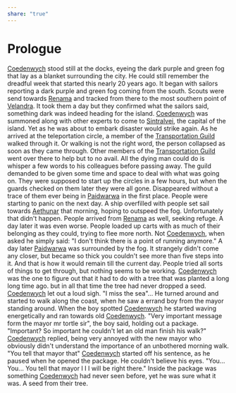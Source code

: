```yaml
---
share: "true"
---
```


# Prologue
[Coedenwych](./Coedenwych.md) stood still at the docks, eyeing the dark purple and green fog that lay as a blanket surrounding the city. He could still remember the dreadful week that started this nearly 20 years ago. 
It began with sailors reporting a dark purple and green fog coming from the south. Scouts were send towards [Renama](./Renama.md) and tracked from there to the most southern point of [Velandra](./Velandra.md). It took them a day but they confirmed what the sailors said, something dark was indeed heading for the island. [Coedenwych](./Coedenwych.md) was summoned along with other experts to come to [Sintralvei](./Sintralvei.md), the capital of the island. Yet as he was about to embark disaster would strike again. 
As he arrived at the teleportation circle, a member of the [Transportation Guild](./Transportation%20Guild.md) walked through it. Or walking is not the right word, the person collapsed as soon as they came through. Other members of the [Transportation Guild](./Transportation%20Guild.md) went over there to help but to no avail. All the dying man could do is whisper a few words to his colleagues before passing away. The guild demanded to be given some time and space to deal with what was going on. They were supposed to start up the circles in a few hours, but when the guards checked on them later they were all gone. Disappeared without a trace of them ever being in [Paidwarwa](./Paidwarwa.md) in the first place. 
People were starting to panic on the next day. A ship overfilled with people set sail towards [Aethunar](./Aethunar.md) that morning, hoping to outspeed the fog. Unfortunately that didn't happen. People arrived from [Renama](./Renama.md) as well, seeking refuge. A day later it was even worse. People loaded up carts with as much of their belonging as they could, trying to flee more north. Not [Coedenwych](./Coedenwych.md), when asked he simply said: "I don't think there is a point of running anymore." A day later [Paidwarwa](./Paidwarwa.md) was surrounded by the fog. It strangely didn't come any closer, but became so thick you couldn't see more than five steps into it. And that is how it would remain till the current day. 
People tried all sorts of things to get through, but nothing seems to be working. [Coedenwych](./Coedenwych.md) was the one to figure out that it had to do with a tree that was planted a long long time ago. but in all that time the tree had never dropped a seed. [Coedenwych](./Coedenwych.md) let out a loud sigh. "I miss the sea"... He turned around and started to walk along the coast, when he saw a errand boy from the mayor standing around. When the boy spotted [Coedenwych](./Coedenwych.md) he started waving energetically and ran towards old [Coedenwych](./Coedenwych.md). "Very important message form the mayor mr tortle sir", the boy said, holding out a package. "Important? So important he couldn't let an old man finish his walk?" [Coedenwych](./Coedenwych.md) replied, being very annoyed with the new mayor who obviously didn't understand the importance of an unbothered morning walk. "You tell that mayor that" [Coedenwych](./Coedenwych.md) started off his sentence, as he paused when he opened the package. He couldn't believe his eyes. "You... You... You tell that mayor I I I will be right there." Inside the package was something [Coedenwych](./Coedenwych.md) had never seen before, yet he was sure what it was. A seed from their tree.